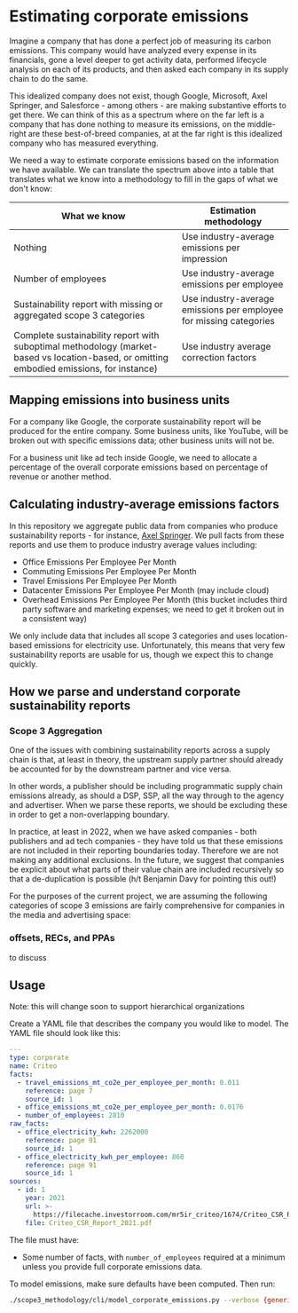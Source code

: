 # Estimating corporate emissions

Imagine a company that has done a perfect job of measuring its carbon emissions. This company would have analyzed every expense in its financials, gone a level deeper to get activity data, performed lifecycle analysis on each of its products, and then asked each company in its supply chain to do the same.

This idealized company does not exist, though Google, Microsoft, Axel Springer, and Salesforce - among others - are making substantive efforts to get there. We can think of this as a spectrum where on the far left is a company that has done nothing to measure its emissions, on the middle-right are these best-of-breed companies, at at the far right is this idealized company who has measured everything.

We need a way to estimate corporate emissions based on the information we have available. We can translate the spectrum above into a table that translates what we know into a methodology to fill in the gaps of what we don't know:

What we know | Estimation methodology
---|---
Nothing | Use industry-average emissions per impression
Number of employees | Use industry-average emissions per employee
Sustainability report with missing or aggregated scope 3 categories | Use industry-average emissions per employee for missing categories
Complete sustainability report with suboptimal methodology (market-based vs location-based, or omitting embodied emissions, for instance) | Use industry average correction factors

## Mapping emissions into business units

 For a company like Google, the corporate sustainability report will be produced for the entire company. Some business units, like YouTube, will be broken out with specific emissions data; other business units will not be.

 For a business unit like ad tech inside Google, we need to allocate a percentage of the overall corporate emissions based on percentage of revenue or another method.

## Calculating industry-average emissions factors

In this repository we aggregate public data from companies who produce sustainability reports - for instance, [Axel Springer](../sources/companies/axel%20springer/data.yaml). We pull facts from these reports and use them to produce industry average values including:

- Office Emissions Per Employee Per Month
- Commuting Emissions Per Employee Per Month
- Travel Emissions Per Employee Per Month
- Datacenter Emissions Per Employee Per Month (may include cloud)
- Overhead Emissions Per Employee Per Month (this bucket includes third party software and marketing expenses; we need to get it broken out in a consistent way)

We only include data that includes all scope 3 categories and uses location-based emissions for electricity use. Unfortunately, this means that very few sustainability reports are usable for us, though we expect this to change quickly.

## How we parse and understand corporate sustainability reports

### Scope 3 Aggregation

One of the issues with combining sustainability reports across a supply chain is that, at least in theory, the upstream supply partner should already be accounted for by the downstream partner and vice versa.

In other words, a publisher should be including programmatic supply chain emissions already, as should a DSP, SSP, all the way through to the agency and advertiser. When we parse these reports, we should be excluding these in order to get a non-overlapping boundary.

In practice, at least in 2022, when we have asked companies - both publishers and ad tech companies - they have told us that these emissions are not included in their reporting boundaries today. Therefore we are not making any additional exclusions. In the future, we suggest that companies be explicit about what parts of their value chain are included recursively so that a de-duplication is possible (h/t Benjamin Davy for pointing this out!)

For the purposes of the current project, we are assuming the following categories of scope 3 emissions are fairly comprehensive for companies in the media and advertising space:


### offsets, RECs, and PPAs

to discuss

## Usage

Note: this will change soon to support hierarchical organizations

Create a YAML file that describes the company you would like to model. The YAML file should look like this:

```yaml
---
type: corporate
name: Criteo
facts:
  - travel_emissions_mt_co2e_per_employee_per_month: 0.011
    reference: page 7
    source_id: 1
  - office_emissions_mt_co2e_per_employee_per_month: 0.0176
  - number_of_employees: 2810
raw_facts:
  - office_electricity_kwh: 2262000
    reference: page 91
    source_id: 1
  - office_electricity_kwh_per_employee: 860
    reference: page 91
    source_id: 1
sources:
  - id: 1
    year: 2021
    url: >-
      https://filecache.investorroom.com/mr5ir_criteo/1674/Criteo_CSR_Report_2021.pdf
    file: Criteo_CSR_Report_2021.pdf

```

The file must have:

- Some number of facts, with `number_of_employees` required at a minimum unless you provide full corporate emissions data.

To model emissions, make sure defaults have been computed. Then run:

```sh
./scope3_methodology/cli/model_corporate_emissions.py --verbose {generic,atp,publisher} [company_file.yaml]
```
